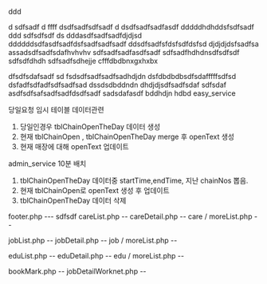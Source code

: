 ddd

d
sdfsadf
d
ffff
dsdfsadfsdfsadf
d
dsdfsadfsadfasdf
dddddhdhddsfsdfsadf
ddd
sdfsdfsdf
ds
dddasdfsadfsadfdjdjsd
ddddddsdfasdfsadfdsfsadfsadfsadf
ddsdfsadfsfdsfsdfdsfsd
djdjdjdsfsadfsa
assadsdfsadfsdafhvhvhv
sdfsadfsadfasdfsadf
sdfsadfhdhdnsdfsdfsdf
sdfsdfdhdh
sdfsadfsdhejje
cfffdbdbnxgxhxbx

dfsdfsdafsadf
sd
fsdsdfsadfsadfsadhdjdn
dsfdbdbdbsdfsdafffffsdfsd
dsfadfsdfadfsdfsadfsad
dssdsdbddndn
dhdjdjsdfsadfsdaf
sdfsdaf
asdfsdfsafsadfsadfdsdfsadf
sadsdafasdf
bddhdjn
hdbd
easy_service


당일요청 임시 테이블 데이터관련
1. 당일인경우 tblChainOpenTheDay 데이터 생성
2. 현재 tblChainOpen , tblChainOpenTheDay merge 후 openText 생성
3. 현재 매장에 대해 openText 업데이트

admin_service
10분 배치
1. tblChainOpenTheDay 데이터중 startTime,endTime, 지난 chainNos 뽑음.
2. 현재 tblChainOpen로 openText 생성 후 업데이트
2. tblChainOpenTheDay 데이터 삭제


footer.php ---
sdfsdf
careList.php --
careDetail.php --
care / moreList.php --

jobList.php --
jobDetail.php --
job / moreList.php --

eduList.php --
eduDetail.php --
edu / moreList.php --

bookMark.php --
jobDetailWorknet.php --
